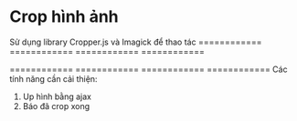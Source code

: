 # Crop hình ảnh

Sử dụng library Cropper.js và Imagick để thao tác
============ ============  ============ ============



============ ============  ============ ============
Các tính năng cần cải thiện:

1. Up hình bằng ajax
2. Báo đã crop xong